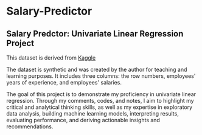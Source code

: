 # Salary-Predictor

## Salary Predctor: Univariate Linear Regression Project

This dataset is derived from [Kaggle](https://www.kaggle.com/datasets/abhishek14398/salary-dataset-simple-linear-regression)

The dataset is synthetic and was created by the author for teaching and learning purposes. It includes three columns: the row numbers, employees' years of experience, and employees' salaries.

The goal of this project is to demonstrate my proficiency in univariate linear regression. Through my comments, codes, and notes, I aim to highlight my critical and analytical thinking skills, as well as my expertise in exploratory data analysis, building machine learning models, interpreting results, evaluating performance, and deriving actionable insights and recommendations.
